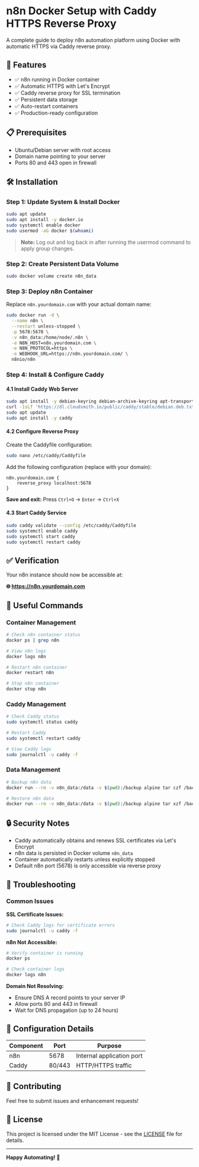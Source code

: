 # n8n Docker Setup with Caddy HTTPS Reverse Proxy

A complete guide to deploy n8n automation platform using Docker with automatic HTTPS via Caddy reverse proxy.

## 🚀 Features

- ✅ n8n running in Docker container
- ✅ Automatic HTTPS with Let's Encrypt
- ✅ Caddy reverse proxy for SSL termination
- ✅ Persistent data storage
- ✅ Auto-restart containers
- ✅ Production-ready configuration

## 📋 Prerequisites

- Ubuntu/Debian server with root access
- Domain name pointing to your server
- Ports 80 and 443 open in firewall

## 🛠️ Installation

### Step 1: Update System & Install Docker

```bash
sudo apt update
sudo apt install -y docker.io
sudo systemctl enable docker
sudo usermod -aG docker $(whoami)
```

> **Note:** Log out and log back in after running the usermod command to apply group changes.

### Step 2: Create Persistent Data Volume

```bash
sudo docker volume create n8n_data
```

### Step 3: Deploy n8n Container

Replace `n8n.yourdomain.com` with your actual domain name:

```bash
sudo docker run -d \
  --name n8n \
  --restart unless-stopped \
  -p 5678:5678 \
  -v n8n_data:/home/node/.n8n \
  -e N8N_HOST=n8n.yourdomain.com \
  -e N8N_PROTOCOL=https \
  -e WEBHOOK_URL=https://n8n.yourdomain.com/ \
  n8nio/n8n
```

### Step 4: Install & Configure Caddy

#### 4.1 Install Caddy Web Server

```bash
sudo apt install -y debian-keyring debian-archive-keyring apt-transport-https
curl -1sLf 'https://dl.cloudsmith.io/public/caddy/stable/debian.deb.txt' | sudo tee /etc/apt/sources.list.d/caddy-stable.list
sudo apt update
sudo apt install -y caddy
```

#### 4.2 Configure Reverse Proxy

Create the Caddyfile configuration:

```bash
sudo nano /etc/caddy/Caddyfile
```

Add the following configuration (replace with your domain):

```caddyfile
n8n.yourdomain.com {
    reverse_proxy localhost:5678
}
```

**Save and exit:** Press `Ctrl+O` → `Enter` → `Ctrl+X`

#### 4.3 Start Caddy Service

```bash
sudo caddy validate --config /etc/caddy/Caddyfile
sudo systemctl enable caddy
sudo systemctl start caddy
sudo systemctl restart caddy
```

## ✅ Verification

Your n8n instance should now be accessible at:

**🌐 https://n8n.yourdomain.com**

## 🔧 Useful Commands

### Container Management
```bash
# Check n8n container status
docker ps | grep n8n

# View n8n logs
docker logs n8n

# Restart n8n container
docker restart n8n

# Stop n8n container
docker stop n8n
```

### Caddy Management
```bash
# Check Caddy status
sudo systemctl status caddy

# Restart Caddy
sudo systemctl restart caddy

# View Caddy logs
sudo journalctl -u caddy -f
```

### Data Management
```bash
# Backup n8n data
docker run --rm -v n8n_data:/data -v $(pwd):/backup alpine tar czf /backup/n8n-backup.tar.gz /data

# Restore n8n data
docker run --rm -v n8n_data:/data -v $(pwd):/backup alpine tar xzf /backup/n8n-backup.tar.gz -C /
```

## 🔒 Security Notes

- Caddy automatically obtains and renews SSL certificates via Let's Encrypt
- n8n data is persisted in Docker volume `n8n_data`
- Container automatically restarts unless explicitly stopped
- Default n8n port (5678) is only accessible via reverse proxy

## 🚨 Troubleshooting

### Common Issues

**SSL Certificate Issues:**
```bash
# Check Caddy logs for certificate errors
sudo journalctl -u caddy -f
```

**n8n Not Accessible:**
```bash
# Verify container is running
docker ps

# Check container logs
docker logs n8n
```

**Domain Not Resolving:**
- Ensure DNS A record points to your server IP
- Allow ports 80 and 443 in firewall
- Wait for DNS propagation (up to 24 hours)

## 📝 Configuration Details

| Component | Port | Purpose |
|-----------|------|---------|
| n8n | 5678 | Internal application port |
| Caddy | 80/443 | HTTP/HTTPS traffic |

## 🤝 Contributing

Feel free to submit issues and enhancement requests!

## 📄 License

This project is licensed under the MIT License - see the [LICENSE](LICENSE) file for details.

---

**Happy Automating! 🎉**

